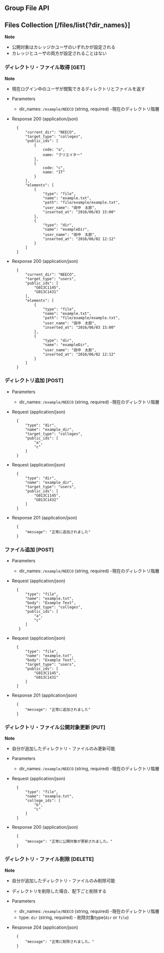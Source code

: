 ## Group File API

## Files Collection [/files/list{?dir_names}]
**Note**
- 公開対象はカレッジかユーザのいずれかが設定される
- カレッジとユーザの両方が設定されることはない

### ディレクトリ・ファイル取得 [GET]
**Note**
- 現在ログイン中のユーザが閲覧できるディレクトリとファイルを返す

+ Parameters
    + dir_names: `/example/NEECO` (string, required) -現在のディレクトリ階層

+ Response 200 (application/json)

        {
            "current_dir": "NEECO",
            "target_type": "colleges",
            "public_ids": [
                {
                    code: "a",
                    name: "クリエイター"
                },
                {
                    code: "c",
                    name: "IT"
                }
            ],
            "elements": [
                {
                    "type": "file",
                    "name": "example.txt",
                    "path": "file/example/example.txt",
                    "user_name": "田中　太郎",
                    "inserted_at": "2016/06/03 15:00"
                },
                {
                    "type": "dir",
                    "name": "exampleDir",
                    "user_name": "田中　太郎",
                    "inserted_at": "2016/06/02 12:12"
                }
            ]
        }

+ Response 200 (application/json)

        {
            "current_dir": "NEECO",
            "target_type": "users",
            "public_ids": [
                "G013C1145",
                "G013C1431"
            ],
            "elements": [
                {
                    "type": "file",
                    "name": "example.txt",
                    "path": "file/example/example.txt",
                    "user_name": "田中　太郎",
                    "inserted_at": "2016/06/03 15:00"
                },
                {
                    "type": "dir",
                    "name": "exampleDir",
                    "user_name": "田中　太郎",
                    "inserted_at": "2016/06/02 12:12"
                }
            ]
        }

### ディレクトリ追加 [POST]
+ Parameters
    + dir_names: `/example/NEECO` (string, required) -現在のディレクトリ階層

+ Request (application/json)

        {
            "type": "dir",
            "name": "example_dir",
            "target_type": "colleges",
            "public_ids": [
                "a",
                "c"
            ]
        }

+ Request (application/json)

        {
            "type": "dir",
            "name": "example_dir",
            "target_type": "users",
            "public_ids": [
                "G013C1145",
                "G013C1432"
            ]
        }

+ Response 201 (application/json)

        {
            "message": "正常に追加されました"
        }

### ファイル追加 [POST]
+ Parameters
    + dir_names: `/example/NEECO` (string, required) -現在のディレクトリ階層

+ Request (application/json)

        {
            "type": "file",
            "name": "example.txt",
            "body": "Example Text",
            "target_type": "colleges",
            "public_ids": [
                "a",
                "c"
            ]
         }

+ Request (application/json)

        {
            "type": "file",
            "name": "example.txt",
            "body": "Example Text",
            "target_type": "users",
            "public_ids": [
                "G013C1145",
                "G013C1431"
            ]
        }

+ Response 201 (application/json)

        {
            "message": "正常に追加されました"
        }

### ディレクトリ・ファイル公開対象更新 [PUT]
**Note**
+ 自分が追加したディレクトリ・ファイルのみ更新可能

+ Parameters
    + dir_names: `/example/NEECO` (string, required) -現在のディレクトリ階層

+ Request (application/json)

        {
            "type": "file",
            "name": "example.txt",
            "college_ids": [
                "b",
                "c"
            ]
        }

+ Response 200 (application/json)

        {
            "message": "正常に公開対象が更新されました。"
        }

### ディレクトリ・ファイル削除 [DELETE]
**Note**
+ 自分が追加したディレクトリ・ファイルのみ削除可能
+ ディレクトリを削除した場合、配下ごと削除する

+ Parameters
    + dir_names: `/example/NEECO` (string, required) -現在のディレクトリ階層
    + type: `dir` (string, required) - 削除対象type(`dir` or `file`)

+ Response 204 (application/json)

        {
            "message": "正常に削除されました。"
        }

